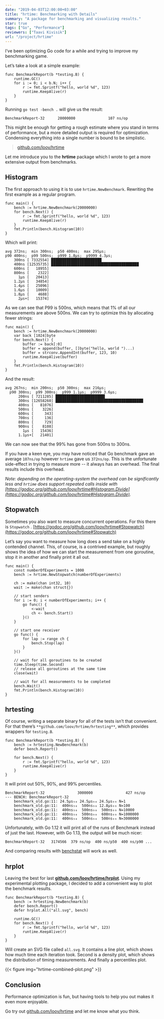```yaml
---
date: "2019-04-03T12:00:00+03:00"
title: "hrtime: Benchmarking with Details"
summary: "A package for benchmarking and visualizing results."
star: true
tags: ["Go", "Performance"]
reviewers: ["Taavi Kivisik"]
url: "/project/hrtime"
---
```


I’ve been optimizing Go code for a while and trying to improve my benchmarking game.

Let’s take a look at a simple example:

```
func BenchmarkReport(b *testing.B) {
    runtime.GC()
    for i := 0; i < b.N; i++ {
        r := fmt.Sprintf("hello, world %d", 123)
        runtime.KeepAlive(r)
    }
}
```

Running `go test -bench .` will give us the result:

```
BenchmarkReport-32      20000000               107 ns/op
```

This might be enough for getting a rough estimate where you stand in terms of performance, but a more detailed output is required for optimization. Condensing everything into a single number is bound to be simplistic.

> [github.com/loov/hrtime](https://github.com/loov/hrtime)

Let me introduce you to the **hrtime** package which I wrote to get a more extensive output from benchmarks.

## Histogram

The first approach to using it is to use `hrtime.NewBenchmark`. Rewriting the first example as a regular program.

```
func main() {
    bench := hrtime.NewBenchmark(20000000)
    for bench.Next() {
        r := fmt.Sprintf("hello, world %d", 123)
        runtime.KeepAlive(r)
    }
    fmt.Println(bench.Histogram(10))
}
```

Which will print:

```
avg 372ns;  min 300ns;  p50 400ns;  max 295µs;
p90 400ns;  p99 500ns;  p999 1.8µs;  p9999 4.3µs;
    300ns [ 7332554] ███████████████████████
    400ns [12535735] ████████████████████████████████████████
    600ns [   18955]
    800ns [    2322]
      1µs [   20413]
    1.2µs [   34854]
    1.4µs [   25096]
    1.6µs [   10009]
    1.8µs [    4688]
      2µs+[   15374]
```

As we can see that P99 is 500ns, which means that 1% of all our measurements are above 500ns. We can try to optimize this by allocating fewer strings:

```
func main() {
    bench := hrtime.NewBenchmark(20000000)
    var back [1024]byte
    for bench.Next() {
        buffer := back[:0]
        buffer = append(buffer, []byte("hello, world ")...)
        buffer = strconv.AppendInt(buffer, 123, 10)
        runtime.KeepAlive(buffer)
    }
    fmt.Println(bench.Histogram(10))
}
```

And the result:

```
avg 267ns;  min 200ns;  p50 300ns;  max 216µs;
  p90 300ns;  p99 300ns;  p999 1.1µs;  p9999 3.6µs;
      200ns [ 7211285] ██████████████████████▌
      300ns [12658260] ████████████████████████████████████████
      400ns [   81076]
      500ns [    3226]
      600ns [     343]
      700ns [     136]
      800ns [     729]
      900ns [    8108]
        1µs [   15436]
      1.1µs+[   21401]
```

We can now see that the 99% has gone from 500ns to 300ns.

If you have a keen eye, you may have noticed that Go benchmark gave an average `107ns/op` however `hrtime` gave us `372ns/op`. This is the unfortunate side-effect in trying to measure more -- it always has an overhead. The final results include this overhead.

_Note: depending on the operating-system the overhead can be significantly less and `hrtime` does support repeated calls inside with [https://godoc.org/github.com/loov/hrtime#Histogram.Divide](https://godoc.org/github.com/loov/hrtime#Histogram.Divide)._

## Stopwatch

Sometimes you also want to measure concurrent operations. For this there is `Stopwatch` . [https://godoc.org/github.com/loov/hrtime#Stopwatch](https://godoc.org/github.com/loov/hrtime#Stopwatch)

Let’s say you want to measure how long does a send take on a highly contended channel. This, of course, is a contrived example, but roughly shows the idea of how we can start the measurement from one goroutine, stop it in another and finally print it all out.

```
func main() {  
    const numberOfExperiments = 1000
    bench := hrtime.NewStopwatch(numberOfExperiments)

    ch := make(chan int32, 10)
    wait := make(chan struct{})

    // start senders
    for i := 0; i < numberOfExperiments; i++ {
        go func() {
            <-wait
            ch <- bench.Start()
        }()
    }

    // start one receiver
    go func() {
        for lap := range ch {
            bench.Stop(lap)
        }
    }()

    // wait for all goroutines to be created
    time.Sleep(time.Second)
    // release all goroutines at the same time
    close(wait)

    // wait for all measurements to be completed
    bench.Wait()
    fmt.Println(bench.Histogram(10))  
}
```

## hrtesting

Of course, writing a separate binary for all of the tests isn’t that convenient. For that there’s `**github.com/loov/hrtime/hrtesting**`, which provides wrappers for `testing.B`.

```
func BenchmarkReport(b *testing.B) {
    bench := hrtesting.NewBenchmark(b)
    defer bench.Report()

    for bench.Next() {
        r := fmt.Sprintf("hello, world %d", 123)  
        runtime.KeepAlive(r)  
    }  
}
```

It will print out 50%, 90%, and 99% percentiles.

```
BenchmarkReport-32               3000000               427 ns/op
--- BENCH: BenchmarkReport-32
    benchmark_old.go:11: 24.5µs₅₀ 24.5µs₉₀ 24.5µs₉₉ N=1
    benchmark_old.go:11:  400ns₅₀  500ns₉₀ 12.8µs₉₉ N=100
    benchmark_old.go:11:  400ns₅₀  500ns₉₀  500ns₉₉ N=10000
    benchmark_old.go:11:  400ns₅₀  500ns₉₀  600ns₉₉ N=1000000
    benchmark_old.go:11:  400ns₅₀  500ns₉₀  500ns₉₉ N=3000000
```

Unfortunately, with Go 1.12 it will print all of the runs of Benchmark instead of just the last. However, with Go 1.13, the output will be much nicer:

```
BenchmarkReport-32   3174566  379 ns/op  400 ns/p50  400 ns/p90 ...
```

And comparing results with [benchstat](https://godoc.org/golang.org/x/perf/cmd/benchstat) will work as well.

## hrplot

Leaving the best for last [**github.com/loov/hrtime/hrplot**](https://godoc.org/github.com/loov/hrtime/hrplot). Using my experimental plotting package, I decided to add a convenient way to plot the benchmark results.

```
func BenchmarkReport(b *testing.B) {  
    bench := hrtesting.NewBenchmark(b)  
    defer bench.Report()  
    defer hrplot.All("all.svg", bench)  
      
    runtime.GC()  
    for bench.Next() {  
        r := fmt.Sprintf("hello, world %d", 123)  
        runtime.KeepAlive(r)  
    }  
}
```

Will create an SVG file called `all.svg`. It contains a line plot, which shows how much time each iteration took. Second is a density plot, which shows the distribution of timing measurements. And finally a percentiles plot.

{{< figure img="hrtime-combined-plot.png" >}}

## Conclusion

Performance optimization is fun, but having tools to help you out makes it even more enjoyable.

Go try out [github.com/loov/hrtime](https://github.com/loov/hrtime) and let me know what you think.